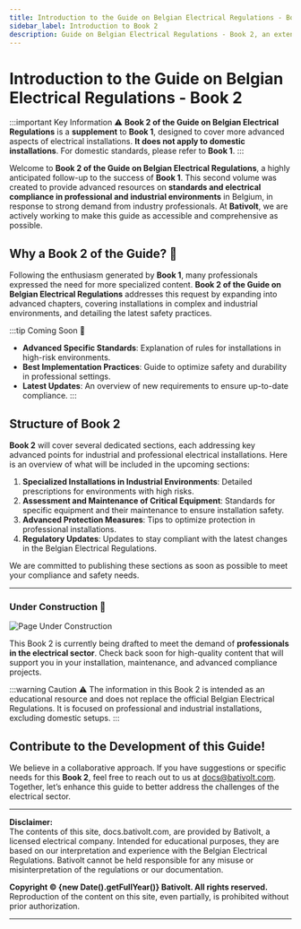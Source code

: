 ```yaml
---
title: Introduction to the Guide on Belgian Electrical Regulations - Book 2
sidebar_label: Introduction to Book 2
description: Guide on Belgian Electrical Regulations - Book 2, an extension to deepen the understanding of electrical standards and safety in Belgium. Coming soon due to high demand!
---
```


# Introduction to the Guide on Belgian Electrical Regulations - Book 2

:::important Key Information ⚠️
**Book 2 of the Guide on Belgian Electrical Regulations** is a **supplement** to **Book 1**, designed to cover more advanced aspects of electrical installations. **It does not apply to domestic installations**. For domestic standards, please refer to **Book 1**.
:::

Welcome to **Book 2 of the Guide on Belgian Electrical Regulations**, a highly anticipated follow-up to the success of **Book 1**. This second volume was created to provide advanced resources on **standards and electrical compliance in professional and industrial environments** in Belgium, in response to strong demand from industry professionals. At **Bativolt**, we are actively working to make this guide as accessible and comprehensive as possible.

## Why a Book 2 of the Guide? 📘

Following the enthusiasm generated by **Book 1**, many professionals expressed the need for more specialized content. **Book 2 of the Guide on Belgian Electrical Regulations** addresses this request by expanding into advanced chapters, covering installations in complex and industrial environments, and detailing the latest safety practices.

:::tip Coming Soon 🎯
- **Advanced Specific Standards**: Explanation of rules for installations in high-risk environments.
- **Best Implementation Practices**: Guide to optimize safety and durability in professional settings.
- **Latest Updates**: An overview of new requirements to ensure up-to-date compliance.
:::

## Structure of Book 2

**Book 2** will cover several dedicated sections, each addressing key advanced points for industrial and professional electrical installations. Here is an overview of what will be included in the upcoming sections:

1. **Specialized Installations in Industrial Environments**: Detailed prescriptions for environments with high risks.
2. **Assessment and Maintenance of Critical Equipment**: Standards for specific equipment and their maintenance to ensure installation safety.
3. **Advanced Protection Measures**: Tips to optimize protection in professional installations.
4. **Regulatory Updates**: Updates to stay compliant with the latest changes in the Belgian Electrical Regulations.

We are committed to publishing these sections as soon as possible to meet your compliance and safety needs.

---

### Under Construction 🚧

![Page Under Construction](/img/bativolt_under_construction.svg)

This Book 2 is currently being drafted to meet the demand of **professionals in the electrical sector**. Check back soon for high-quality content that will support you in your installation, maintenance, and advanced compliance projects.

:::warning Caution ⚠️
The information in this Book 2 is intended as an educational resource and does not replace the official Belgian Electrical Regulations. It is focused on professional and industrial installations, excluding domestic setups.
:::

## Contribute to the Development of this Guide!

We believe in a collaborative approach. If you have suggestions or specific needs for this **Book 2**, feel free to reach out to us at [docs@bativolt.com](mailto:docs@bativolt.com). Together, let’s enhance this guide to better address the challenges of the electrical sector.

---

**Disclaimer:**  
The contents of this site, docs.bativolt.com, are provided by Bativolt, a licensed electrical company. Intended for educational purposes, they are based on our interpretation and experience with the Belgian Electrical Regulations. Bativolt cannot be held responsible for any misuse or misinterpretation of the regulations or our documentation.

**Copyright © {new Date().getFullYear()} Bativolt. All rights reserved.**  
Reproduction of the content on this site, even partially, is prohibited without prior authorization.

---
